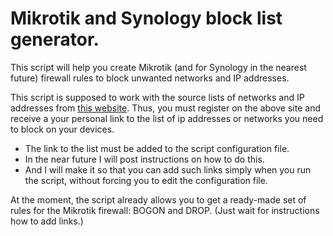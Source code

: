 # Mikrotik and Synology block list generator.


This script will help you create Mikrotik (and for Synology in the nearest future) firewall rules to block unwanted 
networks and IP addresses.

This script is supposed to work with the source lists of networks and IP addresses from 
[this website](https://www.iblocklist.com/). Thus, you must register on the above site and receive a your personal link 
to the list of ip addresses or networks you need to block on your devices. 

* The link to the list must be added to the script configuration file. 
* In the near future I will post instructions on how to do this. 
* And I will make it so that you can add such links simply when you run the script, without forcing you to edit the 
configuration file.

At the moment, the script already allows you to get a ready-made set of rules for the Mikrotik firewall: BOGON and DROP.
(Just wait for instructions how to add links.)

